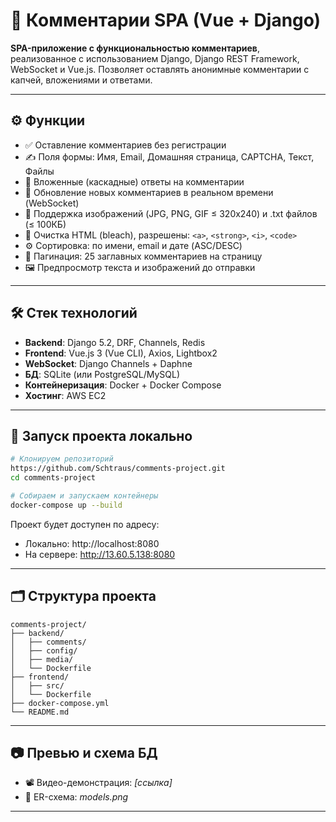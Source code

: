 # 📝 Комментарии SPA (Vue + Django)

**SPA-приложение с функциональностью комментариев**, реализованное с использованием Django, Django REST Framework, WebSocket и Vue.js. Позволяет оставлять анонимные комментарии с капчей, вложениями и ответами.

---

## ⚙️ Функции

- ✅ Оставление комментариев без регистрации
- ✍️ Поля формы: Имя, Email, Домашняя страница, CAPTCHA, Текст, Файлы
- 🧵 Вложенные (каскадные) ответы на комментарии
- 🔁 Обновление новых комментариев в реальном времени (WebSocket)
- 📄 Поддержка изображений (JPG, PNG, GIF ≤ 320x240) и .txt файлов (≤ 100КБ)
- 🧼 Очистка HTML (bleach), разрешены: `<a>`, `<strong>`, `<i>`, `<code>`
- ⚙️ Сортировка: по имени, email и дате (ASC/DESC)
- 📑 Пагинация: 25 заглавных комментариев на страницу
- 🖼️ Предпросмотр текста и изображений до отправки

---

## 🛠 Стек технологий

- **Backend**: Django 5.2, DRF, Channels, Redis
- **Frontend**: Vue.js 3 (Vue CLI), Axios, Lightbox2
- **WebSocket**: Django Channels + Daphne
- **БД**: SQLite (или PostgreSQL/MySQL)
- **Контейнеризация**: Docker + Docker Compose
- **Хостинг**: AWS EC2

---

## 🚀 Запуск проекта локально

```bash
# Клонируем репозиторий
https://github.com/Schtraus/comments-project.git
cd comments-project

# Собираем и запускаем контейнеры
docker-compose up --build
```

Проект будет доступен по адресу:

- Локально: http://localhost:8080
- На сервере: http://13.60.5.138:8080

---


## 🗂 Структура проекта

```
comments-project/
├── backend/
│   ├── comments/
│   ├── config/
│   ├── media/
│   └── Dockerfile
├── frontend/
│   ├── src/
│   └── Dockerfile
├── docker-compose.yml
└── README.md
```

---

## 📷 Превью и схема БД

- 📽 Видео-демонстрация: *[ссылка]*
- 📐 ER-схема: *models.png*

---
